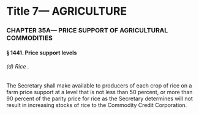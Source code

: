 
# Title 7— AGRICULTURE
### CHAPTER 35A— PRICE SUPPORT OF AGRICULTURAL COMMODITIES
#### § 1441. Price support levels
###### (d) Rice .

The Secretary shall make available to producers of each crop of rice on a farm price support at a level that is not less than 50 percent, or more than 90 percent of the parity price for rice as the Secretary determines will not result in increasing stocks of rice to the Commodity Credit Corporation.
